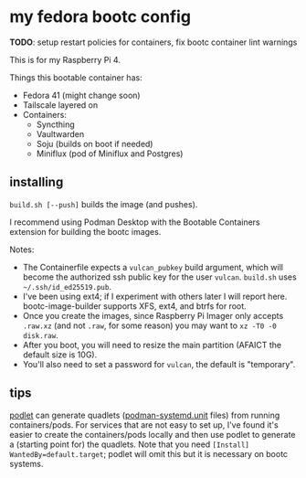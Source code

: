 # my fedora bootc config

**TODO**: setup restart policies for containers, fix bootc container lint warnings

This is for my Raspberry Pi 4.

Things this bootable container has:
- Fedora 41 (might change soon)
- Tailscale layered on
- Containers:
  - Syncthing
  - Vaultwarden
  - Soju (builds on boot if needed)
  - Miniflux (pod of Miniflux and Postgres)

## installing

`build.sh [--push]` builds the image (and pushes).

I recommend using Podman Desktop with the Bootable Containers extension for building the bootc images.

Notes:
- The Containerfile expects a `vulcan_pubkey` build argument, which will become the authorized ssh public key for the user `vulcan`. `build.sh` uses `~/.ssh/id_ed25519.pub`.
- I've been using ext4; if I experiment with others later I will report here. bootc-image-builder supports XFS, ext4, and btrfs for root.
- Once you create the images, since Raspberry Pi Imager only accepts `.raw.xz` (and not `.raw`, for some reason) you may want to `xz -T0 -0 disk.raw`.
- After you boot, you will need to resize the main partition (AFAICT the default size is 10G).
- You'll also need to set a password for `vulcan`, the default is "temporary".

## tips

[podlet](https://github.com/containers/podlet) can generate quadlets ([podman-systemd.unit](https://docs.podman.io/en/latest/markdown/podman-systemd.unit.5.html) files) from running containers/pods.
For services that are not easy to set up, I've found it's easier to create the containers/pods locally and then use podlet to generate a (starting point for) the quadlets. Note that you need `[Install] WantedBy=default.target`; podlet will omit this but it is necessary on bootc systems.

